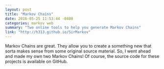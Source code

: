 ```yaml
---
layout: post
title: "Markov Chains"
date: 2016-05-25 11:53:44 -0400
categories: markov web
summary: "Two online tools to help you generate Markov Chains"
link: "http://h313.github.io/SirMarkov"
---
```

Markov Chains are great. They allow you to create a something new that sorta makes sense from some original source material. So, I went ahead and made my own two Markov Chains! Of course, the source code for these projects is available on GitHub.
